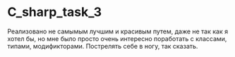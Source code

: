 # C_sharp_task_3
Реализовано не самымым лучшим и красивым путем, даже не так как я хотел бы, но мне было просто очень интересно поработать с классами, типами, модификторами. Пострелять себе в ногу, так сказать.
 
